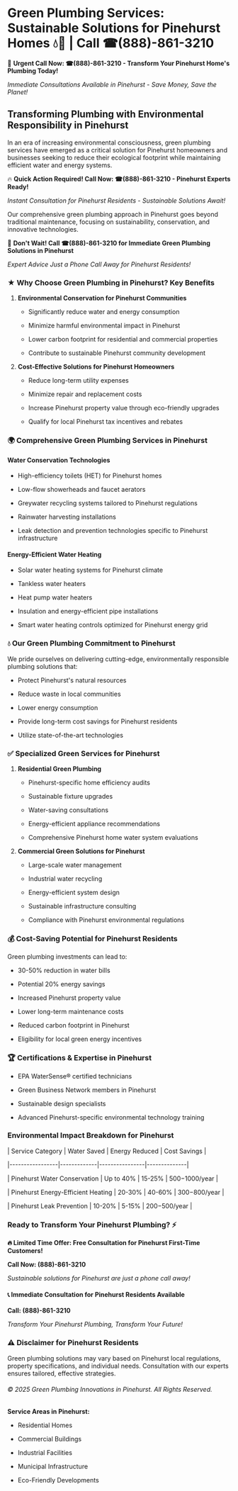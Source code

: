 # Green Plumbing Services: Sustainable Solutions for Pinehurst Homes 💧🌿 | Call ☎(888)-861-3210

🚨 **Urgent Call Now: ☎(888)-861-3210 - Transform Your Pinehurst Home's Plumbing Today!**
*Immediate Consultations Available in Pinehurst - Save Money, Save the Planet!*

## Transforming Plumbing with Environmental Responsibility in Pinehurst

In an era of increasing environmental consciousness, green plumbing services have emerged as a critical solution for Pinehurst homeowners and businesses seeking to reduce their ecological footprint while maintaining efficient water and energy systems. 

🔥 **Quick Action Required! Call Now: ☎(888)-861-3210 - Pinehurst Experts Ready!**
*Instant Consultation for Pinehurst Residents - Sustainable Solutions Await!*

Our comprehensive green plumbing approach in Pinehurst goes beyond traditional maintenance, focusing on sustainability, conservation, and innovative technologies.

🚨 **Don't Wait! Call ☎(888)-861-3210 for Immediate Green Plumbing Solutions in Pinehurst**
*Expert Advice Just a Phone Call Away for Pinehurst Residents!*

### ★ Why Choose Green Plumbing in Pinehurst? Key Benefits

1. **Environmental Conservation for Pinehurst Communities** 
   - Significantly reduce water and energy consumption
   - Minimize harmful environmental impact in Pinehurst
   - Lower carbon footprint for residential and commercial properties
   - Contribute to sustainable Pinehurst community development

2. **Cost-Effective Solutions for Pinehurst Homeowners** 
   - Reduce long-term utility expenses
   - Minimize repair and replacement costs
   - Increase Pinehurst property value through eco-friendly upgrades
   - Qualify for local Pinehurst tax incentives and rebates

### 🌍 Comprehensive Green Plumbing Services in Pinehurst

#### Water Conservation Technologies
- High-efficiency toilets (HET) for Pinehurst homes
- Low-flow showerheads and faucet aerators
- Greywater recycling systems tailored to Pinehurst regulations
- Rainwater harvesting installations
- Leak detection and prevention technologies specific to Pinehurst infrastructure

#### Energy-Efficient Water Heating
- Solar water heating systems for Pinehurst climate
- Tankless water heaters
- Heat pump water heaters
- Insulation and energy-efficient pipe installations
- Smart water heating controls optimized for Pinehurst energy grid

### 💧 Our Green Plumbing Commitment to Pinehurst

We pride ourselves on delivering cutting-edge, environmentally responsible plumbing solutions that:
- Protect Pinehurst's natural resources
- Reduce waste in local communities
- Lower energy consumption
- Provide long-term cost savings for Pinehurst residents
- Utilize state-of-the-art technologies

### ✅ Specialized Green Services for Pinehurst

1. **Residential Green Plumbing**
   - Pinehurst-specific home efficiency audits
   - Sustainable fixture upgrades
   - Water-saving consultations
   - Energy-efficient appliance recommendations
   - Comprehensive Pinehurst home water system evaluations

2. **Commercial Green Solutions for Pinehurst**
   - Large-scale water management
   - Industrial water recycling
   - Energy-efficient system design
   - Sustainable infrastructure consulting
   - Compliance with Pinehurst environmental regulations

### 💰 Cost-Saving Potential for Pinehurst Residents

Green plumbing investments can lead to:
- 30-50% reduction in water bills
- Potential 20% energy savings
- Increased Pinehurst property value
- Lower long-term maintenance costs
- Reduced carbon footprint in Pinehurst
- Eligibility for local green energy incentives

### 🏆 Certifications & Expertise in Pinehurst

- EPA WaterSense® certified technicians
- Green Business Network members in Pinehurst
- Sustainable design specialists
- Advanced Pinehurst-specific environmental technology training

### Environmental Impact Breakdown for Pinehurst

| Service Category | Water Saved | Energy Reduced | Cost Savings |
|-----------------|-------------|----------------|--------------|
| Pinehurst Water Conservation | Up to 40% | 15-25% | $500-$1000/year |
| Pinehurst Energy-Efficient Heating | 20-30% | 40-60% | $300-$800/year |
| Pinehurst Leak Prevention | 10-20% | 5-15% | $200-$500/year |

### Ready to Transform Your Pinehurst Plumbing? ⚡

**🔥 Limited Time Offer: Free Consultation for Pinehurst First-Time Customers!**

**Call Now: (888)-861-3210**
*Sustainable solutions for Pinehurst are just a phone call away!*

#### 📞 Immediate Consultation for Pinehurst Residents Available

**Call: (888)-861-3210**
*Transform Your Pinehurst Plumbing, Transform Your Future!*

### ⚠️ Disclaimer for Pinehurst Residents

Green plumbing solutions may vary based on Pinehurst local regulations, property specifications, and individual needs. Consultation with our experts ensures tailored, effective strategies.

###### © 2025 Green Plumbing Innovations in Pinehurst. All Rights Reserved.

**Service Areas in Pinehurst:** 
- Residential Homes
- Commercial Buildings
- Industrial Facilities
- Municipal Infrastructure
- Eco-Friendly Developments